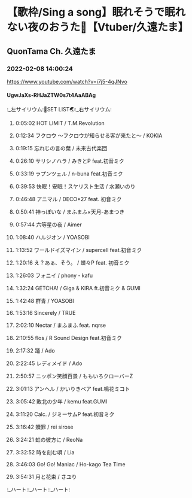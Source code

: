 # 【歌枠/Sing a song】眠れそうで眠れない夜のおうた🌙【Vtuber/久遠たま】

## QuonTama Ch. 久遠たま

### 2022-02-08 14:00:24

https://www.youtube.com/watch?v=i7j5-4qJNvo

#### UgwJaXs-RHJaZTW0s7t4AaABAg

:_左サイリウム:🥚SET LIST🌏:_右サイリウム:

01. 0:05:02 HOT LIMIT / T.M.Revolution

02. 0:12:34 フクロウ ～フクロウが知らせる客が来たと～ / KOKIA

03. 0:19:15 忘れじの言の葉 / 未来古代楽団

04. 0:26:10 サリシノハラ / みきとP feat.初音ミク

05. 0:33:19 ラプンツェル / n-buna feat.初音ミク

06. 0:39:53 快眠！安眠！スヤリスト生活 / 水瀬いのり

07. 0:46:48 アニマル / DECO*27 feat. 初音ミク

08. 0:50:41 神っぽいな / まふまふ×天月-あまつき

09. 0:57:44 六等星の夜 / Aimer

10. 1:08:40 ハルジオン / YOASOBI

11. 1:13:52 ワールドイズマイン / supercell feat.初音ミク

12. 1:20:16 え？あぁ、そう。 / 蝶々P feat. 初音ミク

13. 1:26:03 フォニイ / phony - kafu

14. 1:32:24 GETCHA! / Giga & KIRA ft.初音ミク & GUMI

15. 1:42:48 群青 / YOASOBI

16. 1:53:16 Sincerely / TRUE

17. 2:02:10 Nectar / まふまふ feat. nqrse

18. 2:10:55 flos / R Sound Design feat.初音ミク

19. 2:17:32 踊 / Ado

20. 2:22:45 レディメイド / Ado

21. 2:50:57 ニッポン笑顔百景 / ももいろクローバーZ

22. 3:01:13 アンヘル / かいりきベア feat.鳴花ミコト

23. 3:05:42 敗北の少年 / kemu feat.GUMI

24. 3:11:20 Calc. / ジミーサムP feat.初音ミク

25. 3:16:42 贖罪 / rei sirose 

26. 3:24:21 虹の彼方に / ReoNa 

27. 3:32:52 時を刻む唄 / Lia

28. 3:46:03 Go! Go! Maniac /  Ho-kago Tea Time

29. 3:54:31 月と花束 / さユり



:_ハート::_ハート::_ハート:

